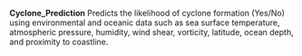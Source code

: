 **Cyclone_Prediction**
Predicts the likelihood of cyclone formation (Yes/No) using environmental and oceanic data such as sea surface temperature, atmospheric pressure, humidity, wind shear, 
vorticity, latitude, ocean depth, and proximity to coastline.
